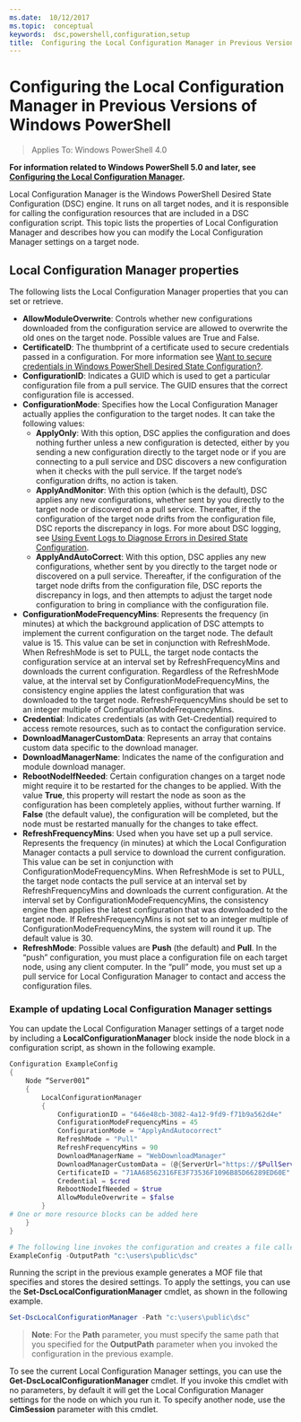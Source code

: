 ```yaml
---
ms.date:  10/12/2017
ms.topic:  conceptual
keywords:  dsc,powershell,configuration,setup
title:  Configuring the Local Configuration Manager in Previous Versions of Windows PowerShell
---
```

# Configuring the Local Configuration Manager in Previous Versions of Windows PowerShell

>Applies To: Windows PowerShell 4.0

**For information related to Windows PowerShell 5.0 and later, see [Configuring the Local Configuration Manager](metaConfig.md).**

Local Configuration Manager is the Windows PowerShell Desired State Configuration (DSC) engine.
It runs on all target nodes,
and it is responsible for calling the configuration resources
that are included in a DSC configuration script.
This topic lists the properties of Local Configuration Manager
and describes how you can modify the Local Configuration Manager settings on a target node.

## Local Configuration Manager properties

The following lists the Local Configuration Manager properties that you can set or retrieve.

- **AllowModuleOverwrite**: Controls whether new configurations downloaded from the configuration service are allowed to overwrite the old ones on the target node. Possible values are True and False.
- **CertificateID**: The thumbprint of a certificate used to secure credentials passed in a configuration. For more information see [Want to secure credentials in Windows PowerShell Desired State Configuration?](http://blogs.msdn.com/b/powershell/archive/2014/01/31/want-to-secure-credentials-in-windows-powershell-desired-state-configuration.aspx).
- **ConfigurationID**: Indicates a GUID which is used to get a particular configuration file from a pull service. The GUID ensures that the correct configuration file is accessed.
- **ConfigurationMode**: Specifies how the Local Configuration Manager actually applies the configuration to the target nodes. It can take the following values:
  - **ApplyOnly**: With this option, DSC applies the configuration and does nothing further unless a new configuration is detected, either by you sending a new configuration directly to the target node or if you are connecting to a pull service and DSC discovers a new configuration when it checks with the pull service. If the target node’s configuration drifts, no action is taken.
  - **ApplyAndMonitor**: With this option (which is the default), DSC applies any new configurations, whether sent by you directly to the target node or discovered on a pull service. Thereafter, if the configuration of the target node drifts from the configuration file, DSC reports the discrepancy in logs. For more about DSC logging, see [Using Event Logs to Diagnose Errors in Desired State Configuration](http://blogs.msdn.com/b/powershell/archive/2014/01/03/using-event-logs-to-diagnose-errors-in-desired-state-configuration.aspx).
  - **ApplyAndAutoCorrect**: With this option, DSC applies any new configurations, whether sent by you directly to the target node or discovered on a pull service. Thereafter, if the configuration of the target node drifts from the configuration file, DSC reports the discrepancy in logs, and then attempts to adjust the target node configuration to bring in compliance with the configuration file.
- **ConfigurationModeFrequencyMins**: Represents the frequency (in minutes) at which the background application of DSC attempts to implement the current configuration on the target node. The default value is 15. This value can be set in conjunction with RefreshMode. When RefreshMode is set to PULL, the target node contacts the configuration service at an interval set by RefreshFrequencyMins and downloads the current configuration. Regardless of the RefreshMode value, at the interval set by ConfigurationModeFrequencyMins, the consistency engine applies the latest configuration that was downloaded to the target node. RefreshFrequencyMins should be set to an integer multiple of ConfigurationModeFrequencyMins.
- **Credential**: Indicates credentials (as with Get-Credential) required to access remote resources, such as to contact the configuration service.
- **DownloadManagerCustomData**: Represents an array that contains custom data specific to the download manager.
- **DownloadManagerName**: Indicates the name of the configuration and module download manager.
- **RebootNodeIfNeeded**: Certain configuration changes on a target node might require it to be restarted for the changes to be applied. With the value **True**, this property will restart the node as soon as the configuration has been completely applies, without further warning. If **False** (the default value), the configuration will be completed, but the node must be restarted manually for the changes to take effect.
- **RefreshFrequencyMins**: Used when you have set up a pull service. Represents the frequency (in minutes) at which the Local Configuration Manager contacts a pull service to download the current configuration. This value can be set in conjunction with ConfigurationModeFrequencyMins. When RefreshMode is set to PULL, the target node contacts the pull service at an interval set by RefreshFrequencyMins and downloads the current configuration. At the interval set by ConfigurationModeFrequencyMins, the consistency engine then applies the latest configuration that was downloaded to the target node. If RefreshFrequencyMins is not set to an integer multiple of ConfigurationModeFrequencyMins, the system will round it up. The default value is 30.
- **RefreshMode**: Possible values are **Push** (the default) and **Pull**. In the “push” configuration, you must place a configuration file on each target node, using any client computer. In the “pull” mode, you must set up a pull service for Local Configuration Manager to contact and access the configuration files.

### Example of updating Local Configuration Manager settings

You can update the Local Configuration Manager settings of a target node
by including a **LocalConfigurationManager** block inside the node block in a configuration script,
as shown in the following example.

```powershell
Configuration ExampleConfig
{
    Node “Server001”
    {
        LocalConfigurationManager
        {
            ConfigurationID = "646e48cb-3082-4a12-9fd9-f71b9a562d4e"
            ConfigurationModeFrequencyMins = 45
            ConfigurationMode = "ApplyAndAutocorrect"
            RefreshMode = "Pull"
            RefreshFrequencyMins = 90
            DownloadManagerName = "WebDownloadManager"
            DownloadManagerCustomData = (@{ServerUrl="https://$PullService/psdscpullserver.svc"})
            CertificateID = "71AA68562316FE3F73536F1096B85D66289ED60E"
            Credential = $cred
            RebootNodeIfNeeded = $true
            AllowModuleOverwrite = $false
        }
# One or more resource blocks can be added here
    }
}

# The following line invokes the configuration and creates a file called Server001.meta.mof at the specified path
ExampleConfig -OutputPath "c:\users\public\dsc"
```

Running the script in the previous example generates a MOF file
that specifies and stores the desired settings.
To apply the settings, you can use the **Set-DscLocalConfigurationManager** cmdlet,
as shown in the following example.

```powershell
Set-DscLocalConfigurationManager -Path "c:\users\public\dsc"
```

> **Note**: For the **Path** parameter, you must specify the same path that you specified for the **OutputPath** parameter when you invoked the configuration in the previous example.

To see the current Local Configuration Manager settings,
you can use the **Get-DscLocalConfigurationManager** cmdlet.
If you invoke this cmdlet with no parameters,
by default it will get the Local Configuration Manager settings
for the node on which you run it.
To specify another node, use the **CimSession** parameter with this cmdlet.